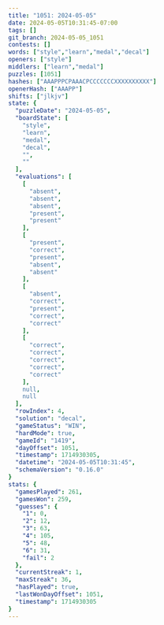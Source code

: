 ```yaml
---
title: "1051: 2024-05-05"
date: 2024-05-05T10:31:45-07:00
tags: []
git_branch: 2024-05-05_1051
contests: []
words: ["style","learn","medal","decal"]
openers: ["style"]
middlers: ["learn","medal"]
puzzles: [1051]
hashes: ["AAAPPPCPAAACPCCCCCCCXXXXXXXXXX"]
openerHash: ["AAAPP"]
shifts: ["jlkjv"]
state: {
  "puzzleDate": "2024-05-05",
  "boardState": [
    "style",
    "learn",
    "medal",
    "decal",
    "",
    ""
  ],
  "evaluations": [
    [
      "absent",
      "absent",
      "absent",
      "present",
      "present"
    ],
    [
      "present",
      "correct",
      "present",
      "absent",
      "absent"
    ],
    [
      "absent",
      "correct",
      "present",
      "correct",
      "correct"
    ],
    [
      "correct",
      "correct",
      "correct",
      "correct",
      "correct"
    ],
    null,
    null
  ],
  "rowIndex": 4,
  "solution": "decal",
  "gameStatus": "WIN",
  "hardMode": true,
  "gameId": "1419",
  "dayOffset": 1051,
  "timestamp": 1714930305,
  "datetime": "2024-05-05T10:31:45",
  "schemaVersion": "0.16.0"
}
stats: {
  "gamesPlayed": 261,
  "gamesWon": 259,
  "guesses": {
    "1": 0,
    "2": 12,
    "3": 63,
    "4": 105,
    "5": 48,
    "6": 31,
    "fail": 2
  },
  "currentStreak": 1,
  "maxStreak": 36,
  "hasPlayed": true,
  "lastWonDayOffset": 1051,
  "timestamp": 1714930305
}
---
```

<!-- more -->
